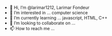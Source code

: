 - 👋 Hi, I’m @larimar1212, Larimar Fondeur 
- 👀 I’m interested in ... computer science
- 🌱 I’m currently learning ... javascript, HTML, C++
- 💞️ I’m looking to collaborate on ...
- 📫 How to reach me ...

<!---
larimar1212/larimar1212 is a ✨ special ✨ repository because its `README.md` (this file) appears on your GitHub profile.
You can click the Preview link to take a look at your changes.
--->
